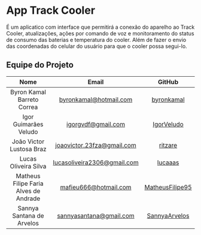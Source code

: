 # App Track Cooler

É um aplicatico com interface que permitirá a conexão do aparelho ao Track Cooler, atualizações, ações por comando de voz e monitoramento do status de consumo das baterias e temperatura do cooler. Além de fazer o envio das coordenadas do celular do usuário para que o cooler possa segui-lo.

## Equipe do Projeto

|         **Nome**                    |          **__Email__**         |                                **GitHub**                      |
|:-----------------------------------:|:------------------------------:|:--------------------------------------------------------------:|
|Byron Kamal Barreto Correa           |<byronkamal@hotmail.com>        |[byronkamal](https://github.com/byronkamal)                     |
|Igor Guimarães Veludo                |<igorgvdf@gmail.com>            |[IgorVeludo](https://github.com/IgorVeludo)                     |
|João Victor Lustosa Braz           	|<joaovictor.23fza@gmail.com>    |[ritzare](https://github.com/ritzare)                           |
|Lucas Oliveira Silva               	|<lucasoliveira2306@gmail.com>   |[lucaaas](https://github.com/lucaaas)                           |
|Matheus Filipe Faria Alves de Andrade|<mafieu666@hotmail.com>         |[MatheusFilipe95](https://github.com/MatheusFilipe95)           |
|Sannya Santana de Arvelos            |<sannyasantana@gmail.com>       |[SannyaArvelos](https://github.com/SannyaArvelos)               |

